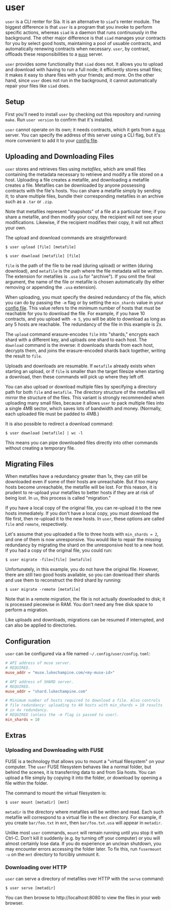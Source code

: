 # user

`user` is a CLI renter for Sia. It is an alternative to `siad`'s renter module.
The biggest difference is that `user` is a program that you invoke to perform
specific actions, whereas `siad` is a daemon that runs continuously in the
background. The other major difference is that `siad` manages your contracts for
you by select good hosts, maintaining a pool of usuable contracts, and
automatically renewing contracts when necessary. `user`, by contrast, offloads
these responsibilities to a [`muse`](https://github.com/lukechampine/muse)
server.

`user` provides some functionality that `siad` does not. It allows you to upload
and download with having to run a full node; it efficiently stores small files;
it makes it easy to share files with your friends; and more. On the other hand,
since `user` does not run in the background, it cannot automatically repair your
files like `siad` does.


## Setup

First you'll need to install `user` by checking out this repository and running
`make`. Run `user version` to confirm that it's installed.

`user` cannot operate on its own; it needs contracts, which it gets from a
[`muse`](https://github.com/lukechampine/muse) server. You can specify the
address of this server using a CLI flag, but it's more convenient to add it to
your [config file](#configuration).


## Uploading and Downloading Files

`user` stores and retrieves files using *metafiles*, which are small files
containing the metadata necessary to retrieve and modify a file stored on a
host. Uploading a file creates a metafile, and downloading a metafile creates a
file. Metafiles can be downloaded by anyone possessing contracts with the file's
hosts. You can share a metafile simply by sending it; to share multiple files,
bundle their corresponding metafiles in an archive such as a `.tar` or `.zip`.

Note that metafiles represent "snapshots" of a file at a particular time; if you
share a metafile, and then modify your copy, the recipient will not see your
modifications. Likewise, if the recipient modifies their copy, it will not
affect your own.

The upload and download commands are straightforward:

```
$ user upload [file] [metafile]

$ user download [metafile] [file]
```

`file` is the path of the file to be read (during upload) or written (during
download), and `metafile` is the path where the file metadata will be written.
The extension for metafiles is `.usa` (`a` for "archive"). If you omit the final
argument, the name of the file or metafile is chosen automatically (by either
removing or appending the `.usa` extension).

When uploading, you must specify the desired redundancy of the file, which you
can do by passing the `-m` flag or by setting the `min_shards` value in your
[config file](#configuration). This value refers to the minimum number of hosts
that must be reachable for you to download the file. For example, if you have 10
contracts, and you upload with `-m 5`, you will be able to download as long as
any 5 hosts are reachable. The redundancy of the file in this example is 2x.

The `upload` command erasure-encodes `file` into "shards," encrypts each shard
with a different key, and uploads one shard to each host. The `download` command
is the inverse: it downloads shards from each host, decrypts them, and joins the
erasure-encoded shards back together, writing the result to `file`.

Uploads and downloads are resumable. If `metafile` already exists when starting
an upload, or if `file` is smaller than the target filesize when starting a
download, then these commands will pick up where they left off.

You can also upload or download multiple files by specifying a directory path
for both `file` and `metafile`. The directory structure of the metafiles will
mirror the structure of the files. This variant is strongly recommended when
uploading many small files, because it allows `user` to pack multiple files
into a single 4MB sector, which saves lots of bandwidth and money. (Normally,
each uploaded file must be padded to 4MB.)

It is also possible to redirect a download command:

```
$ user download [metafile] | wc -l
```

This means you can pipe downloaded files directly into other commands without
creating a temporary file.


## Migrating Files

When metafiles have a redundancy greater than 1x, they can still be downloaded
even if some of their hosts are unreachable. But if too many hosts become
unreachable, the metafile will be lost. For this reason, it is prudent to
re-upload your metafiles to better hosts if they are at risk of being lost.
In `us`, this process is called "migration."

If you have a local copy of the original file, you can re-upload it to the new
hosts immediately. If you don't have a local copy, you must download the file
first, then re-upload it to the new hosts. In `user`, these options are called
`file` and `remote`, respectively.

Let's assume that you uploaded a file to three hosts with `min_shards = 2`, and
one of them is now unresponsive. You would like to repair the missing redundancy
by migrating the shard on the unresponsive host to a new host. If you had a copy
of the original file, you could run:

```
$ user migrate -file=[file] [metafile]
```

Unfortunately, in this example, you do not have the original file. However,
there are still two good hosts available, so you can download their shards and
use them to reconstruct the third shard by running:

```
$ user migrate -remote [metafile]
```

Note that in a remote migration, the file is not actually downloaded to disk; it
is processed piecewise in RAM. You don't need any free disk space to perform a
migration.

Like uploads and downloads, migrations can be resumed if interrupted, and can
also be applied to directories.


## Configuration

`user` can be configured via a file named `~/.config/user/config.toml`:

```toml
# API address of muse server.
# REQUIRED.
muse_addr = "muse.lukechampine.com/<my-muse-id>"

# API address of SHARD server.
# REQUIRED.
muse_addr = "shard.lukechampine.com"

# Minimum number of hosts required to download a file. Also controls
# file redundancy: uploading to 40 hosts with min_shards = 10 results
# in 4x redundancy.
# REQUIRED (unless the -m flag is passed to user).
min_shards = 10
```


## Extras

### Uploading and Downloading with FUSE

FUSE is a technology that allows you to mount a "virtual filesystem" on your
computer. The `user` FUSE filesystem behaves like a normal folder, but behind
the scenes, it is transferring data to and from Sia hosts. You can upload a file
simply by copying it into the folder, or download by opening a file within the
folder.

The command to mount the virtual filesystem is:

```
$ user mount [metadir] [mnt]
```

`metadir` is the directory where metafiles will be written and read. Each such
metafile will correspond to a virtual file in the `mnt` directory. For example,
if you create `bar/foo.txt` in `mnt`, then `bar/foo.txt.usa` will appear in
`metadir`.

Unlike most `user` commands, `mount` will remain running until you stop it with
Ctrl-C. Don't kill it suddenly (e.g. by turning off your computer) or you will
almost certainly lose data. If you do experience an unclean shutdown, you may
encounter errors accessing the folder later. To fix this, run `fusermount -u`
on the `mnt` directory to forcibly unmount it.


### Downloading over HTTP

`user` can serve a directory of metafiles over HTTP with the `serve` command:

```
$ user serve [metadir]
```

You can then browse to http://localhost:8080 to view the files in your web
browser.
